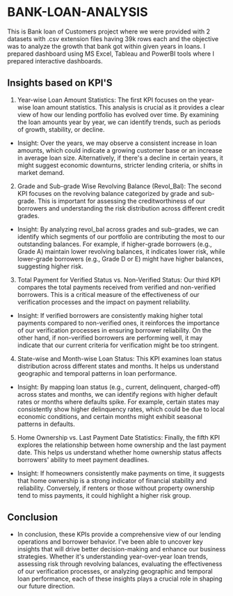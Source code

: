 # BANK-LOAN-ANALYSIS
This is Bank loan of Customers project where we were provided with 2 datasets with .csv extension files having 39k rows each and the objective was to analyze the growth that bank got within given years in loans. I prepared dashboard using MS Excel, Tableau and PowerBI tools where I prepared interactive dashboards.

## Insights based on KPI'S
1. Year-wise Loan Amount Statistics:
The first KPI focuses on the year-wise loan amount statistics. This analysis is crucial as it provides a clear view of how our lending portfolio has evolved over time. By examining the loan amounts year by year, we can identify trends, such as periods of growth, stability, or decline.

- Insight: Over the years, we may observe a consistent increase in loan amounts, which could indicate a growing customer base or an increase in average loan size. Alternatively, if there's a decline in certain years, it might suggest economic downturns, stricter lending criteria, or shifts in market demand.

2. Grade and Sub-grade Wise Revolving Balance (Revol_Bal):
The second KPI focuses on the revolving balance categorized by grade and sub-grade. This is important for assessing the creditworthiness of our borrowers and understanding the risk distribution across different credit grades.

- Insight: By analyzing revol_bal across grades and sub-grades, we can identify which segments of our portfolio are contributing the most to our outstanding balances. For example, if higher-grade borrowers (e.g., Grade A) maintain lower revolving balances, it indicates lower risk, while lower-grade borrowers (e.g., Grade D or E) might have higher balances, suggesting higher risk.

3. Total Payment for Verified Status vs. Non-Verified Status:
Our third KPI compares the total payments received from verified and non-verified borrowers. This is a critical measure of the effectiveness of our verification processes and the impact on payment reliability.

- Insight: If verified borrowers are consistently making higher total payments compared to non-verified ones, it reinforces the importance of our verification processes in ensuring borrower reliability. On the other hand, if non-verified borrowers are performing well, it may indicate that our current criteria for verification might be too stringent.

4. State-wise and Month-wise Loan Status:
This KPI examines loan status distribution across different states and months. It helps us understand geographic and temporal patterns in loan performance.

- Insight: By mapping loan status (e.g., current, delinquent, charged-off) across states and months, we can identify regions with higher default rates or months where defaults spike. For example, certain states may consistently show higher delinquency rates, which could be due to local economic conditions, and certain months might exhibit seasonal patterns in defaults.

5. Home Ownership vs. Last Payment Date Statistics:
Finally, the fifth KPI explores the relationship between home ownership and the last payment date. This helps us understand whether home ownership status affects borrowers' ability to meet payment deadlines.

- Insight: If homeowners consistently make payments on time, it suggests that home ownership is a strong indicator of financial stability and reliability. Conversely, if renters or those without property ownership tend to miss payments, it could highlight a higher risk group.

## Conclusion
- In conclusion, these KPIs provide a comprehensive view of our lending operations and borrower behavior. I've been able to uncover key insights that will drive better decision-making and enhance our business strategies. Whether it's understanding year-over-year loan trends, assessing risk through revolving balances, evaluating the effectiveness of our verification processes, or analyzing geographic and temporal loan performance, each of these insights plays a crucial role in shaping our future direction.

